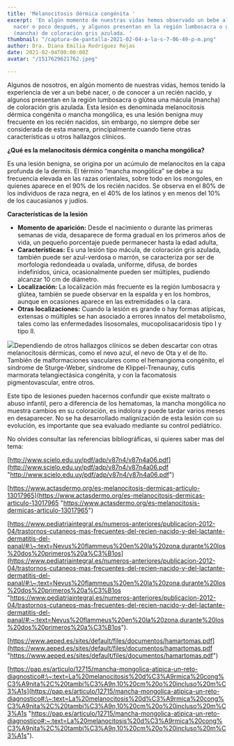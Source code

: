 ```yaml
---
title: 'Melanocitosis dérmica congénita '
excerpt: 'En algún momento de nuestras vidas hemos observado un bebe al momento de
  nacer o poco después, y algunos presentan en la región lumbosacra o glútea una mácula
  (mancha) de coloración gris azulada. '
thumbnail: "/captura-de-pantalla-2021-02-04-a-la-s-7-06-49-p-m.png"
author: Dra. Diana Emilia Rodríguez Rojas
date: 2021-02-04T00:00:00Z
avatar: "/1517629621762.jpeg"

---
```

Algunos de nosotros, en algún momento de nuestras vidas, hemos tenido la experiencia de ver a un bebé nacer, o de conocer a un recién nacido, y algunos presentan en la región lumbosacra o glútea una mácula (mancha) de coloración gris azulada. Esta lesión es denominada melanocitosis dérmica congénita o mancha mongólica, es una lesión benigna muy frecuente en los recién nacidos, sin embargo, no siempre debe ser considerada de esta manera, principalmente cuando tiene otras características u otros hallazgos clínicos.

**¿Qué es la melanocitosis dérmica congénita o mancha mongólica?**

Es una lesión benigna, se origina por un acúmulo de melanocitos en la capa profunda de la dermis. El término “mancha mongólica” se debe a su frecuencia elevada en las razas orientales, sobre todo en los mongoles, en quienes aparece en el 90% de los recién nacidos. Se observa en el 80% de los individuos de raza negra, en el 40% de los latinos y en menos del 10% de los caucasianos y judíos.

**Características de la lesión**

* **Momento de aparición:** Desde el nacimiento o durante las primeras semanas de vida, desaparece de forma gradual en los primeros años de vida, un pequeño porcentaje puede permanecer hasta la edad adulta,
* **Características:** Es una lesión tipo mácula, de coloración gris azulada, también puede ser azul-verdosa o marrón, se caracteriza por ser de morfología redondeada u ovalada, uniforme, difusa, de bordes indefinidos, única, ocasionalmente pueden ser múltiples, pudiendo alcanzar 10 cm de diámetro.
* **Localización:** La localización más frecuente es la región lumbosacra y glútea, también se puede observar en la espalda y en los hombros, aunque en ocasiones aparece en las extremidades o la cara.
* **Otras localizaciones:** Cuando la lesión es grande o hay formas atípicas, extensas o múltiples se han asociado a errores innatos del metabolismo, tales como las enfermedades lisosomales, mucopolisacaridosis tipo I y tipo II.

![](/captura-de-pantalla-2021-02-04-a-la-s-7-06-49-p-m.png)Dependiendo de otros hallazgos clínicos se deben descartar con otras melanocitosis dérmicas, como el nevo azul, el nevo de Ota y el de Ito. También de malformaciones vasculares como el hemangioma congénito, el síndrome de Sturge-Weber, síndrome de Klippel-Trenaunay, cutis marmorata telangiectásica congénita, y con la facomatosis pigmentovascular, entre otros.

Este tipo de lesiones pueden hacernos confundir que existe maltrato o abuso infantil, pero a diferencia de los hematomas, la mancha mongólica no muestra cambios en su coloración, es indolora y puede tardar varios meses en desaparecer. No se ha desarrollado malignización de esta lesión con su evolución, es importante que sea evaluado mediante su control pediátrico.

No olvides consultar las referencias bibliográficas, si quieres saber mas del tema:

[http://www.scielo.edu.uy/pdf/adp/v87n4/v87n4a06.pdf](http://www.scielo.edu.uy/pdf/adp/v87n4/v87n4a06.pdf "http://www.scielo.edu.uy/pdf/adp/v87n4/v87n4a06.pdf")

[https://www.actasdermo.org/es-melanocitosis-dermicas-articulo-13017965](https://www.actasdermo.org/es-melanocitosis-dermicas-articulo-13017965 "https://www.actasdermo.org/es-melanocitosis-dermicas-articulo-13017965")

[https://www.pediatriaintegral.es/numeros-anteriores/publicacion-2012-04/trastornos-cutaneos-mas-frecuentes-del-recien-nacido-y-del-lactante-dermatitis-del-panal/#:\~:text=Nevus%20flammeus%20en%20la%20zona,durante%20los%20dos%20primeros%20a%C3%B1os](https://www.pediatriaintegral.es/numeros-anteriores/publicacion-2012-04/trastornos-cutaneos-mas-frecuentes-del-recien-nacido-y-del-lactante-dermatitis-del-panal/#:\~:text=Nevus%20flammeus%20en%20la%20zona,durante%20los%20dos%20primeros%20a%C3%B1os "https://www.pediatriaintegral.es/numeros-anteriores/publicacion-2012-04/trastornos-cutaneos-mas-frecuentes-del-recien-nacido-y-del-lactante-dermatitis-del-panal/#:~:text=Nevus%20flammeus%20en%20la%20zona,durante%20los%20dos%20primeros%20a%C3%B1os").

[https://www.aeped.es/sites/default/files/documentos/hamartomas.pdf](https://www.aeped.es/sites/default/files/documentos/hamartomas.pdf "https://www.aeped.es/sites/default/files/documentos/hamartomas.pdf")

[https://pap.es/articulo/12715/mancha-mongolica-atipica-un-reto-diagnostico#:\~:text=La%20melanocitosis%20d%C3%A9rmica%20cong%C3%A9nita%2C%20tambi%C3%A9n,10%20cm%20o%20incluso%20m%C3%A1s](https://pap.es/articulo/12715/mancha-mongolica-atipica-un-reto-diagnostico#:\~:text=La%20melanocitosis%20d%C3%A9rmica%20cong%C3%A9nita%2C%20tambi%C3%A9n,10%20cm%20o%20incluso%20m%C3%A1s "https://pap.es/articulo/12715/mancha-mongolica-atipica-un-reto-diagnostico#:~:text=La%20melanocitosis%20d%C3%A9rmica%20cong%C3%A9nita%2C%20tambi%C3%A9n,10%20cm%20o%20incluso%20m%C3%A1s").